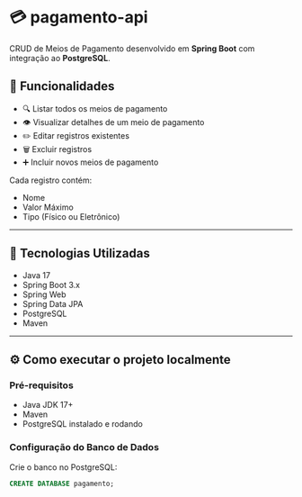 # 💳 pagamento-api

CRUD de Meios de Pagamento desenvolvido em **Spring Boot** com integração ao **PostgreSQL**.

## 📌 Funcionalidades

- 🔍 Listar todos os meios de pagamento
- 👁️ Visualizar detalhes de um meio de pagamento
- ✏️ Editar registros existentes
- 🗑️ Excluir registros
- ➕ Incluir novos meios de pagamento

Cada registro contém:
- Nome
- Valor Máximo
- Tipo (Físico ou Eletrônico)

---

## 🚀 Tecnologias Utilizadas

- Java 17
- Spring Boot 3.x
- Spring Web
- Spring Data JPA
- PostgreSQL
- Maven

---

## ⚙️ Como executar o projeto localmente

### Pré-requisitos

- Java JDK 17+
- Maven
- PostgreSQL instalado e rodando

### Configuração do Banco de Dados

Crie o banco no PostgreSQL:

```sql
CREATE DATABASE pagamento;
